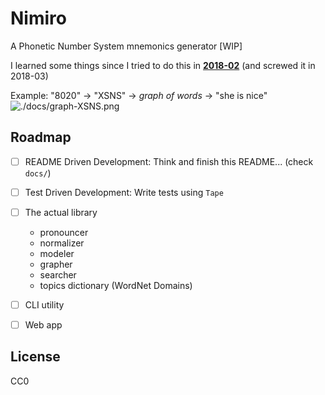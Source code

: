 # Nimiro
A Phonetic Number System mnemonics generator [WIP]

I learned some things since I tried to do this in [**2018-02**](https://github.com/dreamski21/nimiro-2018-02)  (and screwed it in 2018-03)

Example: "8020" -> "XSNS" -> *graph of words* -> "she is nice"
![./docs/graph-XSNS.png]()


## Roadmap
- [ ] README Driven Development: Think and finish this README... (check `docs/`)

- [ ] Test Driven Development: Write tests using `Tape`

- [ ] The actual library
  - pronouncer
  - normalizer
  - modeler
  - grapher
  - searcher
  - topics dictionary (WordNet Domains)
  
- [ ] CLI utility

- [ ] Web app


## License
CC0
